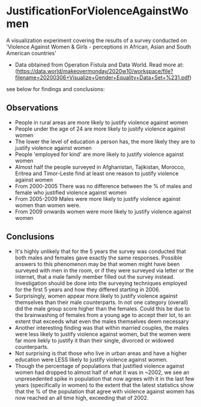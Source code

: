 # JustificationForViolenceAgainstWomen
A visualization experiment covering the results of a survey conducted on 'Violence Against Women &amp; Girls - perceptions in African, Asian and South American countries'
- Data obtained from Operation Fistula and Data World. Read more at: (https://data.world/makeovermonday/2020w10/workspace/file?filename=20200306+Visualize+Gender+Equality+Data+Set+%231.pdf)

see below for findings and conclusions:

## Observations
- People in rural areas are more likely to justify violence against women
- People under the age of 24 are more likely to justify violence against women
- The lower the level of education a person has, the more likely they are to justify violence against women
- People 'employed for kind' are more likely to justify violence against women
- Almost half the people surveyed in Afghanistan, Tajikistan, Morocco, Eritrea and Timor-Leste find at least one reason to justify violence against women
- From 2000-2005 There was no difference between the % of males and female who justified violence against women
- From 2005-2009 Males were more likely to justify violence against women than women were.
- From 2009 onwards women were more likely to justify violence against women

## Conclusions
- It's highly unlikely that for the 5 years the survey was conducted that both males and females gave exactly the same responses. Possible answers to this phenomenon may be that women might have been surveyed with men in the room, or if they were surveyed via letter or the internet, that a male family member filled out the survey instead. Investigation should be done into the surveying techniques employed for the first 5 years and how they differed starting in 2006.
- Surprisingly, women appear more likely to justify violence against themselves than their male counterparts. In not one category (overall) did the male group score higher than the females. Could this be due to the brainwashing of females from a young age to accept their lot, to an extent that exceeds what even the males themselves deem necessary
- Another interesting finding was that within married couples, the males were less likely to justify violence against women, but the women were far more liekly to justify it than their single, divorced or widowed counterparts.
- Not surprising is that those who live in urban areas and have a higher education were LESS likely to justify violence against women.
- Though the percentage of populations that justified violence against women had dropped to almost half of what it was in ~2002, we see an unpresedented spike in population that now agrees with it in the last few years (specifically in women) to the extent that the latest statistics show that the % of the population that agree with violence against women has now reached an all time high, exceeding that of 2002.

